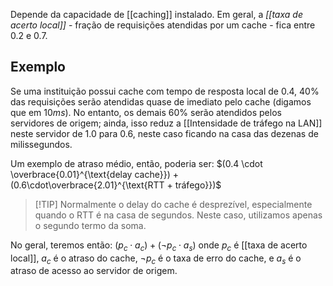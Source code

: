 Depende da capacidade de [[caching]] instalado. Em geral, a *[[taxa de acerto local]]* - fração de requisições atendidas por um cache - fica entre 0.2 e 0.7.

## Exemplo
Se uma instituição possui cache com tempo de resposta local de $0.4$, 40% das requisições serão atendidas quase de imediato pelo cache (digamos que em $10ms$). No entanto, os demais 60% serão atendidos pelos servidores de origem; ainda, isso reduz a [[Intensidade de tráfego na LAN]] neste servidor de 1.0 para 0.6, neste caso ficando na casa das dezenas de milissegundos.

Um exemplo de atraso médio, então, poderia ser:
$(0.4 \cdot \overbrace{0.01}^{\text{delay cache}}) + (0.6\cdot\overbrace{2.01}^{\text{RTT + tráfego}})$
>[!TIP] Normalmente o delay do cache é desprezível, especialmente quando o RTT é na casa de segundos.
>Neste caso, utilizamos apenas o segundo termo da soma.

No geral, teremos então:
$(p_c \cdot a_c) + (\neg p_c \cdot a_s)$
onde $p_c$ é [[taxa de acerto local]], $a_c$ é o atraso do cache, $\neg p_c$ é o taxa de erro do cache, e $a_s$ é o atraso de acesso ao servidor de origem.